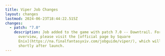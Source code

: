 ```yaml
---
title: Viper Job Changes
layout: changes
lastmod: 2024-06-23T18:44:22.515Z
changes:
  - patch: "7.0"
    description: Job added to the game with patch 7.0 -- Dawntrail. For a full
      overview, please visit the [official page by Square
      Enix](https://na.finalfantasyxiv.com/jobguide/viper/), which will be live
      shortly after launch.
---
```

